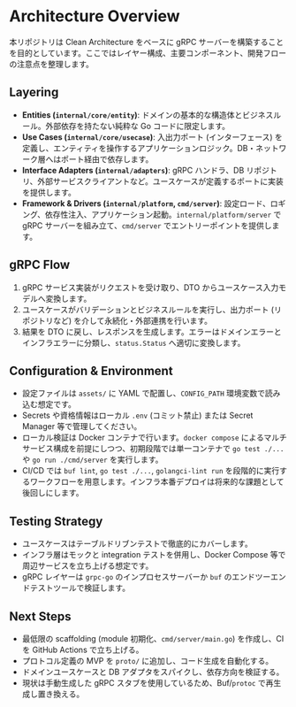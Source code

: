 # Architecture Overview

本リポジトリは Clean Architecture をベースに gRPC サーバーを構築することを目的としています。ここではレイヤー構成、主要コンポーネント、開発フローの注意点を整理します。

## Layering
- **Entities (`internal/core/entity`)**: ドメインの基本的な構造体とビジネスルール。外部依存を持たない純粋な Go コードに限定します。
- **Use Cases (`internal/core/usecase`)**: 入出力ポート (インターフェース) を定義し、エンティティを操作するアプリケーションロジック。DB・ネットワーク層へはポート経由で依存します。
- **Interface Adapters (`internal/adapters`)**: gRPC ハンドラ、DB リポジトリ、外部サービスクライアントなど。ユースケースが定義するポートに実装を提供します。
- **Framework & Drivers (`internal/platform`, `cmd/server`)**: 設定ロード、ロギング、依存性注入、アプリケーション起動。`internal/platform/server` で gRPC サーバーを組み立て、`cmd/server` でエントリーポイントを提供します。

## gRPC Flow
1. gRPC サービス実装がリクエストを受け取り、DTO からユースケース入力モデルへ変換します。
2. ユースケースがバリデーションとビジネスルールを実行し、出力ポート (リポジトリなど) を介して永続化・外部連携を行います。
3. 結果を DTO に戻し、レスポンスを生成します。エラーはドメインエラーとインフラエラーに分類し、`status.Status` へ適切に変換します。

## Configuration & Environment
- 設定ファイルは `assets/` に YAML で配置し、`CONFIG_PATH` 環境変数で読み込む想定です。
- Secrets や資格情報はローカル `.env` (コミット禁止) または Secret Manager 等で管理してください。
- ローカル検証は Docker コンテナで行います。`docker compose` によるマルチサービス構成を前提にしつつ、初期段階では単一コンテナで `go test ./...` や `go run ./cmd/server` を実行します。
- CI/CD では `buf lint`, `go test ./...`, `golangci-lint run` を段階的に実行するワークフローを用意します。インフラ本番デプロイは将来的な課題として後回しにします。

## Testing Strategy
- ユースケースはテーブルドリブンテストで徹底的にカバーします。
- インフラ層はモックと integration テストを併用し、Docker Compose 等で周辺サービスを立ち上げる想定です。
- gRPC レイヤーは `grpc-go` のインプロセスサーバーか `buf` のエンドツーエンドテストツールで検証します。

## Next Steps
- 最低限の scaffolding (module 初期化、`cmd/server/main.go`) を作成し、CI を GitHub Actions で立ち上げる。
- プロトコル定義の MVP を `proto/` に追加し、コード生成を自動化する。
- ドメインユースケースと DB アダプタをスパイクし、依存方向を検証する。
- 現状は手動生成した gRPC スタブを使用しているため、Buf/`protoc` で再生成し置き換える。
